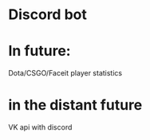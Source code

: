 # Discord bot
# In future:
Dota/CSGO/Faceit player statistics
# in the distant future
VK api with discord
